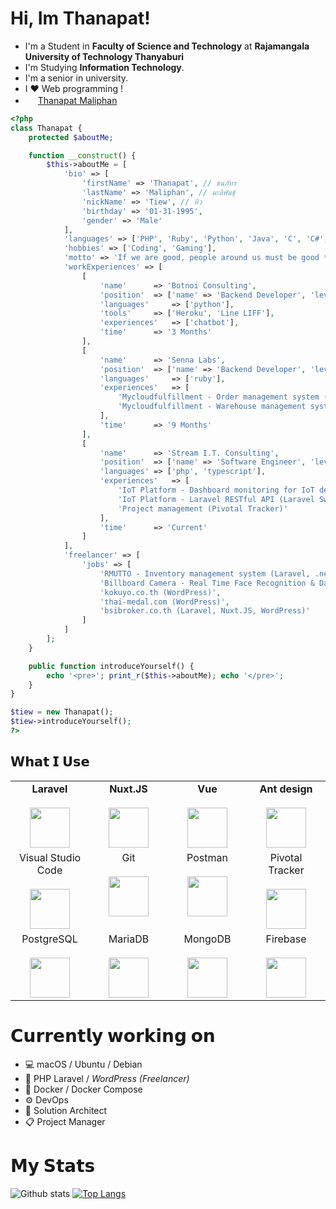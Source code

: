 
# Hi, Im Thanapat!

- I'm a Student in **Faculty of Science and Technology** at **Rajamangala University of Technology Thanyaburi**
- I'm Studying **Information Technology**.
- I'm a senior in university.
- I ❤️ Web programming !
- <img height="16px" src="https://cdn.svgporn.com/logos/facebook.svg"> [Thanapat Maliphan](https://www.facebook.com/thanatos1995/)

```php
<?php
class Thanapat {
	protected $aboutMe;

	function __construct() {
		$this->aboutMe = [
			'bio' => [
				'firstName' => 'Thanapat', // ธนภัทร
				'lastName' => 'Maliphan', // มะลิพันธุ์
				'nickName' => 'Tiew', // ทิว
				'birthday' => '01-31-1995',
				'gender' => 'Male'
			],
			'languages' => ['PHP', 'Ruby', 'Python', 'Java', 'C', 'C#', '.Net Core'],
			'hobbies' => ['Coding', 'Gaming'],
			'motto' => 'If we are good, people around us must be good together.',
			'workExperiences' => [
				[
					'name' 		=> 'Botnoi Consulting',
					'position' 	=> ['name' => 'Backend Developer', 'level' => 'junior'],
					'languages' 	=> ['python'],
					'tools' 	=> ['Heroku', 'Line LIFF'],
					'experiences' 	=> ['chatbot'],
					'time'		=> '3 Months'
				],
				[
					'name' 		=> 'Senna Labs',
					'position' 	=> ['name' => 'Backend Developer', 'level' => 'junior'],
					'languages' 	=> ['ruby'],
					'experiences' 	=> [
						'Mycloudfulfillment - Order management system (Rails)',
						'Mycloudfulfillment - Warehouse management system (Rails)'
					],
					'time'		=> '9 Months'
				],
				[
					'name' 		=> 'Stream I.T. Consulting',
					'position'	=> ['name' => 'Software Engineer', 'level' => 'internship'],
					'languages'	=> ['php', 'typescript'],
					'experiences'	=> [
						'IoT Platform - Dashboard monitoring for IoT devices (VueJS)',
						'IoT Platform - Laravel RESTful API (Laravel Swoole)',
						'Project management (Pivotal Tracker)'
					],
					'time'		=> 'Current'
				]
			],
			'freelancer' => [
				'jobs' => [
					'RMUTTO - Inventory management system (Laravel, .net core)',
					'Billboard Camera - Real Time Face Recognition & Dashboard (OpenCV Python, Firebase)',
					'kokuyo.co.th (WordPress)',
					'thai-medal.com (WordPress)',
					'bsibroker.co.th (Laravel, Nuxt.JS, WordPress)'
				]
			]
		];
	}

	public function introduceYourself() {
		echo '<pre>'; print_r($this->aboutMe); echo '</pre>';
	}
}

$tiew = new Thanapat();
$tiew->introduceYourself();
?>
```

## 𝗪𝗵𝗮𝘁 𝗜 𝗨𝘀𝗲

<table>
  <tbody>
  <tr valign="top">
      <td width="25%" align="center">
        <span><b>Laravel</b></span><br><br>
        <img height="64px" src="https://cdn.svgporn.com/logos/laravel.svg">
      </td>
      <td width="25%" align="center">
        <span><b>Nuxt.JS</b></span><br><br>
        <img height="64px" src="https://cdn.svgporn.com/logos/nuxt-icon.svg">
      </td>
      <td width="25%" align="center">
        <span><b>Vue</b></span><br><br>
        <img height="64px" src="https://cdn.svgporn.com/logos/vue.svg">
      </td>
      <td width="25%" align="center">
        <span><b>Ant design</b></span><br><br>
        <img height="64px" src="https://cdn.svgporn.com/logos/ant-design.svg">
      </td>
    </tr>
    <tr valign="top">
      <td width="25%" align="center">
        <span>Visual Studio Code</span><br><br>
        <img height="64px" src="https://cdn.svgporn.com/logos/visual-studio-code.svg">
      </td>
      <td width="25%" align="center">
        <span>Git</span><br><br>
        <img height="64px" src="https://cdn.svgporn.com/logos/git-icon.svg">
      </td>
      <td width="25%" align="center">
        <span>Postman</span><br><br>
        <img height="64px" src="https://cdn.svgporn.com/logos/postman.svg">
      </td>
      <td width="25%" align="center">
        <span>Pivotal Tracker</span><br><br>
        <img height="64px" src="https://cdn.svgporn.com/logos/pivotal_tracker.svg">
      </td>
    </tr>
    <tr valign="top">
      <td width="25%" align="center">
        <span>PostgreSQL</span><br><br>
        <img height="64px" src="https://cdn.svgporn.com/logos/postgresql.svg">
      </td>
      <td width="25%" align="center">
        <span>MariaDB</span><br><br>
        <img height="64px" src="https://cdn.svgporn.com/logos/mariadb-icon.svg">
      </td>
      <td width="25%" align="center">
        <span>MongoDB</span><br><br>
        <img height="64px" src="https://cdn.svgporn.com/logos/mongodb.svg">
      </td>
      <td width="25%" align="center">
        <span>Firebase</span><br><br>
        <img height="64px" src="https://cdn.svgporn.com/logos/firebase.svg">
      </td>
    </tr>
  </tbody>
</table>

# 𝗖𝘂𝗿𝗿𝗲𝗻𝘁𝗹𝘆 𝘄𝗼𝗿𝗸𝗶𝗻𝗴 𝗼𝗻

- 💻 macOS / Ubuntu / Debian
- 🍺 PHP Laravel / *WordPress (Freelancer)*
- 🐋 Docker / Docker Compose
- ⚙️ DevOps
- 🧱 Solution Architect
- 📋 Project Manager

# 𝗠𝘆 𝗦𝘁𝗮𝘁𝘀

![Github stats](https://github-readme-stats.vercel.app/api?username=3tew&show_icons=true&count_private=true&theme=dark)
[![Top Langs](https://github-readme-stats.vercel.app/api/top-langs/?username=3tew&layout=compact&theme=dark)](https://github.com/anuraghazra/github-readme-stats)

